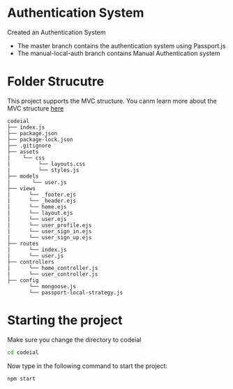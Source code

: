 # Authentication System

Created an Authentication System

- The master branch contains the authentication system using Passport.js
- The manual-local-auth branch contains Manual Authentication system

# Folder Strucutre

This project supports the MVC structure. You canm learn more about the MVC structure <a href="https://www.youtube.com/watch?v=pCvZtjoRq1I" target="_blank">here</a>

```
codeial
├── index.js
├── package.json
├── package-lock.json
├── .gitignore
├── assets
|    └── css
|         └── layouts.css
|         └── styles.js
├── models
|       └── user.js
├── views
|      └── _footer.ejs
|      └── _header.ejs
|      └── home.ejs
|      └── layout.ejs
|      └── user.ejs
|      └── user_profile.ejs
|      └── user_sign_in.ejs
|      └── user_sign_up.ejs
├── routes
|      └── index.js
|      └── user.js
├── controllers
|      └── home_controller.js
|      └── user_controller.js
├── config
       └── mongoose.js
       └── passport-local-strategy.js
```

# Starting the project

Make sure you change the directory to codeial

```bash
cd codeial
```

Now type in the following command to start the project: 

```bash
npm start
```



